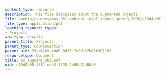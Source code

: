 ```yaml
---
content_type: resource
description: This file discusses about the augmented objects.
file: /media/courses/mas-961-ambient-intelligence-spring-2005/c19d4b953f14eae337352b90d22d8bb0_ss_augment_obj.pdf
file_type: application/pdf
learning_resource_types:
- Projects
ocw_type: OCWFile
parent_title: Projects
parent_type: CourseSection
parent_uid: 23ce42e9-4b49-8d35-7e0d-67b83b3011bf
resourcetype: Document
title: ss_augment_obj.pdf
uid: c19d4b95-3f14-eae3-3735-2b90d22d8bb0
---
```

